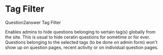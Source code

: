 # Tag Filter
Question2answer Tag Filter

Enables admins to hide questions belonging to sertain tag(s) globally from the site. This is usual to hide ceratin questions for sometime or for ever. Questions belonging to the selected tags (to be done on admin form) won't show up on question pages, recent activity or on individual question pages.  


